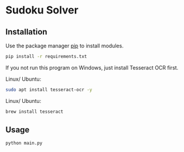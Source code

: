 # Sudoku Solver

## Installation

Use the package manager [pip](https://pip.pypa.io/en/stable/) to install modules.

```bash
pip install -r requirements.txt
```

If you not run this program on Windows, just install Tesseract OCR first.

Linux/ Ubuntu:
```bash
sudo apt install tesseract-ocr -y
```
Linux/ Ubuntu:
```bash
brew install tesseract
```


## Usage

```python
python main.py
```
